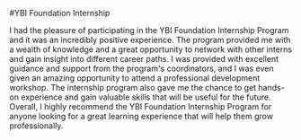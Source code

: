#YBI Foundation Internship

I had the pleasure of participating in the YBI Foundation Internship Program and it was an incredibly positive experience. The program provided me with a wealth of knowledge and a great opportunity to network with other interns and gain insight into different career paths. I was provided with excellent guidance and support from the program's coordinators, and I was even given an amazing opportunity to attend a professional development workshop. The internship program also gave me the chance to get hands-on experience and gain valuable skills that will be useful for the future. Overall, I highly recommend the YBI Foundation Internship Program for anyone looking for a great learning experience that will help them grow professionally.

